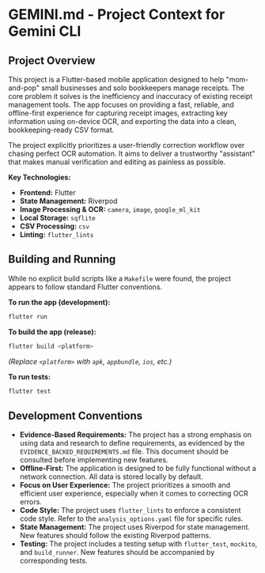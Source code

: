 # GEMINI.md - Project Context for Gemini CLI

## Project Overview

This project is a Flutter-based mobile application designed to help "mom-and-pop" small businesses and solo bookkeepers manage receipts. The core problem it solves is the inefficiency and inaccuracy of existing receipt management tools. The app focuses on providing a fast, reliable, and offline-first experience for capturing receipt images, extracting key information using on-device OCR, and exporting the data into a clean, bookkeeping-ready CSV format.

The project explicitly prioritizes a user-friendly correction workflow over chasing perfect OCR automation. It aims to deliver a trustworthy "assistant" that makes manual verification and editing as painless as possible.

**Key Technologies:**

*   **Frontend:** Flutter
*   **State Management:** Riverpod
*   **Image Processing & OCR:** `camera`, `image`, `google_ml_kit`
*   **Local Storage:** `sqflite`
*   **CSV Processing:** `csv`
*   **Linting:** `flutter_lints`

## Building and Running

While no explicit build scripts like a `Makefile` were found, the project appears to follow standard Flutter conventions.

**To run the app (development):**

```bash
flutter run
```

**To build the app (release):**

```bash
flutter build <platform>
```

*(Replace `<platform>` with `apk`, `appbundle`, `ios`, etc.)*

**To run tests:**

```bash
flutter test
```

## Development Conventions

*   **Evidence-Based Requirements:** The project has a strong emphasis on using data and research to define requirements, as evidenced by the `EVIDENCE_BACKED_REQUIREMENTS.md` file. This document should be consulted before implementing new features.
*   **Offline-First:** The application is designed to be fully functional without a network connection. All data is stored locally by default.
*   **Focus on User Experience:** The project prioritizes a smooth and efficient user experience, especially when it comes to correcting OCR errors.
*   **Code Style:** The project uses `flutter_lints` to enforce a consistent code style. Refer to the `analysis_options.yaml` file for specific rules.
*   **State Management:** The project uses Riverpod for state management. New features should follow the existing Riverpod patterns.
*   **Testing:** The project includes a testing setup with `flutter_test`, `mockito`, and `build_runner`. New features should be accompanied by corresponding tests.
